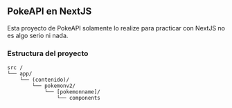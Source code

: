 ## PokeAPI en NextJS

Esta proyecto de PokeAPI solamente lo realize para practicar con NextJS no es algo serio ni nada.

### Estructura del proyecto

```plaintext
src /
└── app/
    └── (contenido)/
        └── pokemonv2/
            └── [pokemonname]/
                └── components
```

